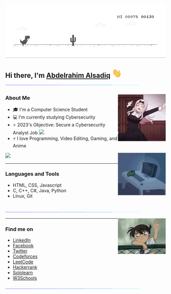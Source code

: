  <!--
**AbdelrahimAlsadiq/AbdelrahimAlsadiq** is a ✨ _special_ ✨ repository because its `README.md` (this file) appears on your GitHub profile.
-->

![Chrome Dino](https://github.com/AbdelrahimAlsadiq/AbdelrahimAlsadiq/blob/main/Effects/Dino.gif)


<h2 align="left">Hi there, I'm <a href="https://www.linkedin.com/in/abdelrahim-alsadiq/" target="_blank" rel="noopener noreferrer">Abdelrahim Alsadiq</a> <img src="https://github.com/AbdelrahimAlsadiq/AbdelrahimAlsadiq/blob/main/Effects/Hi.gif" height="30" />
<img src="https://github.com/AbdelrahimAlsadiq/AbdelrahimAlsadiq/blob/main/Effects/Line.gif"> 

<a href="https://github.com/AbdelrahimAlsadiq"><img align='right' src='https://github.com/AbdelrahimAlsadiq/AbdelrahimAlsadiq/blob/main/Effects/chika-fujiwara-spinning.gif' width='150"'></a>


### About Me
- 🎓 I'm a Computer Science Student  
- 💻 I’m currently studying Cybersecurity
- ⭐ 2023's Objective: Secure a Cybersecurity Analyst Job <img src="https://media.giphy.com/media/WUlplcMpOCEmTGBtBW/giphy.gif" width="30">
- ⚡ I love Programming, Video Editing, Gaming, and Anime

<img src="https://user-images.githubusercontent.com/73097560/115834477-dbab4500-a447-11eb-908a-139a6edaec5c.gif"> 
<a href="https://github.com/AbdelrahimAlsadiq"><img align='right' src='https://github.com/AbdelrahimAlsadiq/AbdelrahimAlsadiq/blob/main/Effects/programming-computer-frog.gif' width='150"'></a>

---

### Languages and Tools 
- HTML, CSS, Javascript
- C, C++, C#, Java, Python
- Linux, Git
<br/>
 <img src="https://github.com/AbdelrahimAlsadiq/AbdelrahimAlsadiq/blob/main/Effects/Line.gif">

<a href="https://github.com/AbdelrahimAlsadiq"><img align='right' src='https://github.com/AbdelrahimAlsadiq/AbdelrahimAlsadiq/blob/main/Effects/Conan.gif' width='150"'></a>

---

### Find me on  
- [LinkedIn](https://www.linkedin.com/in/abdelrahim-alsadiq/)
- [Facebook](https://www.facebook.com/Abdelrahim.Alsadiq/)
- [Twitter](https://twitter.com/AbdelrahimAlsa7)
- [Codeforces](https://codeforces.com/profile/A.Alsadiq)
- [LeetCode](https://leetcode.com/AbdelrahimAlsadiq/)
- [Hackerrank](https://www.hackerrank.com/abdelrahim_alsa1?hr_r=1)
- [Sololearn](https://www.sololearn.com/profile/22775520)
- [W3Schools](https://www.w3profile.com/AbdelrahimAlsadiq)

 <img src="https://github.com/AbdelrahimAlsadiq/AbdelrahimAlsadiq/blob/main/Effects/Line.gif">

